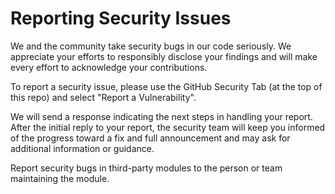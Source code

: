 # Reporting Security Issues

We and the community take security bugs in our code seriously. We appreciate your efforts to responsibly disclose your findings and will make every effort to acknowledge your contributions.

To report a security issue, please use the GitHub Security Tab (at the top of this repo) and select "Report a Vulnerability".

We will send a response indicating the next steps in handling your report. After the initial reply to your report, the security team will keep you informed of the progress toward a fix and full announcement and may ask for additional information or guidance.

Report security bugs in third-party modules to the person or team maintaining the module.
